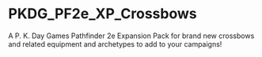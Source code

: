 # PKDG_PF2e_XP_Crossbows
A P. K. Day Games Pathfinder 2e Expansion Pack for brand new crossbows and related equipment and archetypes to add to your campaigns! 
